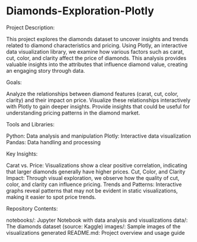 # Diamonds-Exploration-Plotly
Project Description:

This project explores the diamonds dataset to uncover insights and trends related to diamond characteristics and pricing. Using Plotly, an interactive data visualization library, we examine how various factors such as carat, cut, color, and clarity affect the price of diamonds. This analysis provides valuable insights into the attributes that influence diamond value, creating an engaging story through data.

Goals:

Analyze the relationships between diamond features (carat, cut, color, clarity) and their impact on price.
Visualize these relationships interactively with Plotly to gain deeper insights.
Provide insights that could be useful for understanding pricing patterns in the diamond market.

Tools and Libraries:

Python: Data analysis and manipulation
Plotly: Interactive data visualization
Pandas: Data handling and processing

Key Insights:

Carat vs. Price: Visualizations show a clear positive correlation, indicating that larger diamonds generally have higher prices.
Cut, Color, and Clarity Impact: Through visual exploration, we observe how the quality of cut, color, and clarity can influence pricing.
Trends and Patterns: Interactive graphs reveal patterns that may not be evident in static visualizations, making it easier to spot price trends.

Repository Contents:

notebooks/: Jupyter Notebook with data analysis and visualizations
data/: The diamonds dataset (source: Kaggle)
images/: Sample images of the visualizations generated
README.md: Project overview and usage guide
